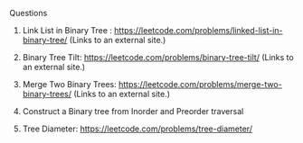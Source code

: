 Questions
1. Link List in Binary Tree : https://leetcode.com/problems/linked-list-in-binary-tree/ (Links to an external site.)

2. Binary Tree Tilt: https://leetcode.com/problems/binary-tree-tilt/ (Links to an external site.)

3. Merge Two Binary Trees: https://leetcode.com/problems/merge-two-binary-trees/ (Links to an external site.)

4. Construct a Binary tree from Inorder and Preorder traversal

5. Tree Diameter: https://leetcode.com/problems/tree-diameter/